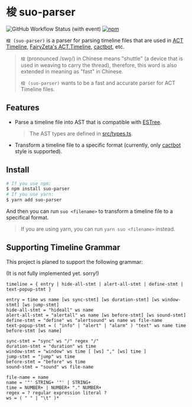 # 梭 suo-parser

![GitHub Workflow Status (with event)](https://img.shields.io/github/actions/workflow/status/MaikoTan/suo-parser/test.yml?style=for-the-badge&label=test) [![npm](https://img.shields.io/npm/v/suo-parser?style=for-the-badge)](https://www.npmjs.com/package/suo-parser)

`梭 (suo-parser)` is a parser for parsing timeline files that are used in [ACT Timeline](https://github.com/grindingcoil/act_timeline),
[FairyZeta's ACT.Timeline](https://github.com/FairyZeta/ACT.Timeline), [cactbot](https://github.com/OverlayPlugin/cactbot), etc.

> `梭` (pronounced /swo̞/) in Chinese means "shuttle" (a device that is used in weaving to carry the thread),
> therefore, this word is also extended in meaning as "fast" in Chinese.
>
> `梭 (suo-parser)` wants to be a fast and accurate parser for ACT Timeline files.

## Features

* Parse a timeline file into AST that is compatible with [ESTree](https://github.com/estree/estree).

  > The AST types are defined in [src/types.ts](src/types.ts).

* Transform a timeline file to a specific format (currently, only [cactbot](https://github.com/OverlayPlugin/cactbot/blob/main/docs/TimelineGuide.md#timeline-file-syntax) style is supported).

## Install

```bash
# If you use npm:
$ npm install suo-parser
# If you use yarn:
$ yarn add suo-parser
```

And then you can run `suo <filename>` to transform a timeline file to a specifical format.

> If you are using yarn, you can run `yarn suo <filename>` instead.

## Supporting Timeline Grammar

This project is planed to support the following grammar:

(It is not fully implemented yet. sorry!)

```text
timeline = { entry | hide-all-stmt | alert-all-stmt | define-stmt | text-popup-stmt }

entry = time ws name [ws sync-stmt] [ws duration-stmt] [ws window-stmt] [ws jump-stmt]
hide-all-stmt = "hideall" ws name
alert-all-stmt = "alertall" ws name [ws before-stmt] [ws sound-stmt]
define-stmt = "define" ws "alertsound" ws name ws file-name
text-popup-stmt = ( "info" | "alert" | "alarm" ) "text" ws name time before-stmt [ws name]

sync-stmt = "sync" ws "/" regex "/"
duration-stmt = "duration" ws time
window-stmt = "window" ws time [ [ws] "," [ws] time ]
jump-stmt = "jump" ws time
before-stmt = "before" ws time
sound-stmt = "sound" ws file-name

file-name = name
name = '"' STRING+ '"' | STRING+
time = NUMBER+ | NUMBER+ "." NUMBER+
regex = ? regular expression literal ?
ws = ( " " | "\t" )*
```
